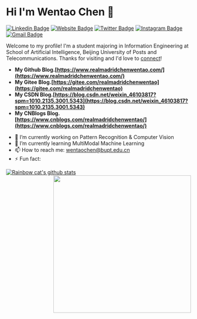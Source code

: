 # Hi I'm Wentao Chen 👋
[![Linkedin Badge](https://img.shields.io/badge/-wentaochen-blue?style=flat&logo=Linkedin&logoColor=white&link=https://www.linkedin.com/in/wentaochen/)](https://www.linkedin.com/in/wentaochen/)
[![Website Badge](https://img.shields.io/badge/-www.realmadridchenwentao.com-47CCCC?style=flat&logo=Google-Chrome&logoColor=white&link=https://www.realmadridchenwentao.com/)](https://www.realmadridchenwentao.com/)
[![Twitter Badge](https://img.shields.io/badge/-@realmadrid_chen-1ca0f1?style=flat&labelColor=1ca0f1&logo=twitter&logoColor=white&link=https://twitter.com/realmadrid_chen)](https://twitter.com/realmadrid_chen)
[![Instagram Badge](https://img.shields.io/badge/-@realmadridchenwentao-purple?style=flat&logo=instagram&logoColor=white&link=https://www.instagram.com/realmadridchenwentao/)](https://www.instagram.com/realmadridchenwentao/)
[![Gmail Badge](https://img.shields.io/badge/-realmadridchenwentao-c14438?style=flat&logo=Gmail&logoColor=white&link=mailto:realmadridchenwentao@gmail.com)](mailto:realmadridchenwentao@gmail.com)

Welcome to my profile! I'm a student majoring in Information Engineering at School of Artificial Intelligence, Beijing University of Posts and Telecommunications. Thanks for visiting and I'd love to [connect](https://www.linkedin.com/in/wentaochen/)!

+ **My Github Blog.[https://www.realmadridchenwentao.com/](https://www.realmadridchenwentao.com/)**
+ **My Gitee Blog.[https://gitee.com/realmadridchenwentao](https://gitee.com/realmadridchenwentao)**
+ **My CSDN Blog.[https://blog.csdn.net/weixin_46103817?spm=1010.2135.3001.5343](https://blog.csdn.net/weixin_46103817?spm=1010.2135.3001.5343)**
+ **My CNBlogs Blog.[https://www.cnblogs.com/realmadridchenwentao/](https://www.cnblogs.com/realmadridchenwentao/)**

- 🔭 I’m currently working on Pattern Recognition & Computer Vision
- 🌱 I’m currently learning MultiModal Machine Learning
- 📫 How to reach me: wentaochen@bupt.edu.cn
- ⚡ Fun fact: 
<!--
**realmadridchenwentao/realmadridchenwentao** is a ✨ _special_ ✨ repository because its `README.md` (this file) appears on your GitHub profile.

Here are some ideas to get you started:

- 🔭 I’m currently working on ...
- 🌱 I’m currently learning ...
- 👯 I’m looking to collaborate on ...
- 🤔 I’m looking for help with ...
- 💬 Ask me about ...
- 📫 How to reach me: ...
- 😄 Pronouns: ...
- ⚡ Fun fact: ...
-->
[![Rainbow cat's github stats](https://github-readme-stats.vercel.app/api?username=realmadridchenwentao&show_icons=true)](https://github.com/anuraghazra/github-readme-stats)
<img align="right" src="https://github-readme-stats.vercel.app/api/top-langs/?username=realmadridchenwentao&layout=compact&exclude_repo=realmadridchenwentao,realmadridchenwentao.github.io" width='375"' />

